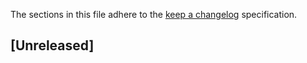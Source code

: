 The sections in this file adhere to the [keep a changelog](https://keepachangelog.com/en/1.0.0/) specification.

## [Unreleased]